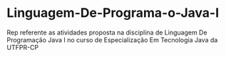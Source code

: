 # Linguagem-De-Programa-o-Java-I

Rep referente as atividades proposta na disciplina de Linguagem De Programação Java I no curso de Especialização Em Tecnologia Java da UTFPR-CP

